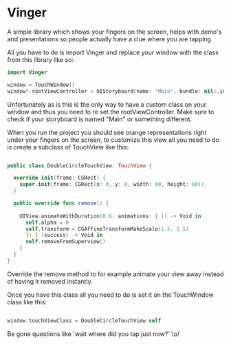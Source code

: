 # Vinger
A simple library which shows your fingers on the screen, helps with demo's and presentations so people actually have a clue where you are tapping.

All you have to do is import Vinger and replace your window with the class from this library like so:

```swift
import Vinger

window = TouchWindow()
window?.rootViewController = UIStoryboard(name: "Main", bundle: nil).instantiateInitialViewController()
```

Unfortunately as is this is the only way to have a custom class on your window and thus you need to re set the rootViewController. Make sure to check if your storyboard is named "Main" or something different.

When you run the project you should see orange representations right under your fingers on the screen, to customize this view all you need to do is create a subclass of TouchView like this:

```swift

public class DoubleCircleTouchView: TouchView {

  override init(frame: CGRect) {
    super.init(frame: CGRect(x: 0, y: 0, width: 60, height: 60))
  }

  public override func remove() {
    
    UIView.animateWithDuration(0.6, animations: { () -> Void in
      self.alpha = 0
      self.transform = CGAffineTransformMakeScale(1.5, 1.5)
      }) { (success) -> Void in
      self.removeFromSuperview()
    }
  }
}
```

Override the remove method to for example animate your view away instead of having it removed instantly.

Once you have this class all you need to do is set it on the TouchWindow class like this:

```swift

window.touchViewClass = DoubleCircleTouchView.self

```

Be gone questions like 'wait where did you tap just now?' \o/
